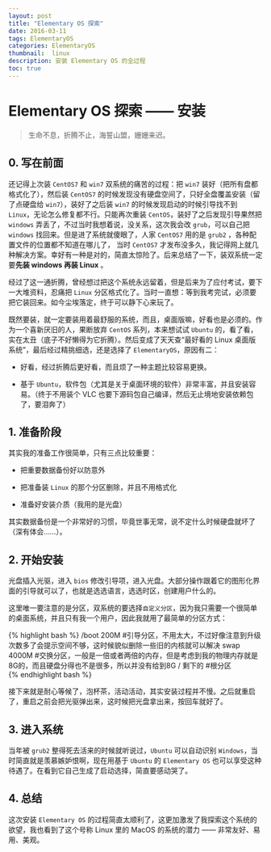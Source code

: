 ```yaml
---
layout: post
title: "Elementary OS 探索"
date: 2016-03-11
tags: ElementaryOS
categories: ElementaryOS
thumbnail:  linux
description: 安装 Elementary OS 的全过程
toc: true
---
```


# Elementary OS 探索 —— 安装

>生命不息，折腾不止，海誓山盟，姗姗来迟。


## 0. 写在前面

还记得上次装 `CentOS7` 和 `win7` 双系统的痛苦的过程：把 `win7` 装好（把所有盘都格式化了），然后装 `CentOS7` 的时候发现没有硬盘空间了，只好全盘覆盖安装（留了点硬盘给 `win7`），装好了之后装 `win7` 的时候发现启动的时候引导找不到 `Linux`，无论怎么修复都不行。只能再次重装 `CentOS`，装好了之后发现引导果然把 `windows` 弄丢了，不过当时我想着说，没关系，这次我会改 `grub`，可以自己把 `windows` 找回来。但是进了系统就傻眼了，人家 `CentOS7` 用的是 `grub2` ，各种配置文件的位置都不知道在哪儿了， 当时 `CentOS7` 才发布没多久，我记得网上就几种解决方案。幸好有一种是对的，简直太惊险了。后来总结了一下，装双系统一定要**先装 windows 再装 Linux** 。

经过了这一通折腾，曾经想过把这个系统永远留着，但是后来为了应付考试，要下一大堆资料，忍痛把 `Linux` 分区格式化了。当时一直想：等到我考完试，必须要把它装回来。如今尘埃落定，终于可以静下心来玩了。

既然要装，就一定要装用着最舒服的系统，而且，桌面版嘛，好看也是必须的。作为一个喜新厌旧的人，果断放弃 `CentOS` 系列，本来想试试 `Ubuntu` 的，看了看，实在太丑（底子不好懒得为它折腾）。然后变成了天天查“最好看的 Linux 桌面版系统”，最后经过精挑细选，还是选择了 `ElementaryOS`，原因有二：

- 好看，经过折腾后更好看，而且烦了一种主题比较容易更换。

- 基于 `Ubuntu`，软件包（尤其是关于桌面环境的软件）非常丰富，并且安装容易。（终于不用装个 VLC 也要下源码包自己编译，然后无止境地安装依赖包了，要泪奔了）


## 1. 准备阶段

其实我的准备工作很简单，只有三点比较重要：

- 把重要数据备份好以防意外

- 把准备装 `Linux` 的那个分区删除，并且不用格式化

- 准备好安装介质（我用的是光盘）

其实数据备份是一个非常好的习惯，毕竟世事无常，说不定什么时候硬盘就坏了（深有体会……）。


## 2. 开始安装

光盘插入光驱，进入 `bios` 修改引导项，进入光盘。大部分操作跟着它的图形化界面的引导就可以了，也就是选选语言，选选时区，创建用户什么的。

这里唯一要注意的是分区，双系统的要选择`自定义分区`，因为我只需要一个很简单的桌面系统，并且只有我一个用户，因此我就用了最简单的分区方式：

{% highlight bash %}
/boot  200M    #引导分区，不用太大，不过好像注意到升级次数多了会提示空间不够，这时候貌似删除一些旧的内核就可以解决
swap   4000M   #交换分区，一般是一倍或者两倍的内存，但是考虑到我的物理内存就是8G的，而且硬盘分得也不是很多，所以并没有给到8G
/      剩下的   #根分区  
{% endhighlight bash %}


接下来就是耐心等候了，泡杯茶，活动活动，其实安装过程并不慢。之后就重启了，重启之前会把光驱弹出来，这时候把光盘拿出来，按回车就好了。


## 3. 进入系统

当年被 `grub2` 整得死去活来的时候就听说过，`Ubuntu` 可以自动识别 `Windows`，当时简直就是羡慕嫉妒恨啊，现在用基于 `Ubuntu` 的 `Elementary OS` 也可以享受这种待遇了。在看到它自己生成了启动选择，简直要感动哭了。


## 4. 总结

这次安装 `Elementary OS` 的过程简直太顺利了，这更加激发了我探索这个系统的欲望，我也看到了这个号称 Linux 里的 MacOS 的系统的潜力 —— 非常友好、易用、美观。
